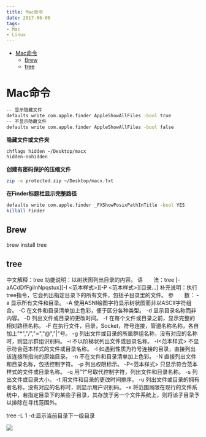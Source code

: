 ```yaml
---
title: Mac命令
date: 2017-06-06
tags:
- Mac
- Linux
---
```

<!-- TOC -->

- [Mac命令](#mac命令)
    - [Brew](#brew)
    - [tree](#tree)

<!-- /TOC -->

# Mac命令

```bash
-- 显示隐藏文件
defaults write com.apple.finder AppleShowAllFiles -bool true
-- 不显示隐藏文件
defaults write com.apple.finder AppleShowAllFiles -bool false
```

**隐藏文件或文件夹**

```bash
chflags hidden ~/Desktop/macx
hidden-nohidden
```

**创建有密码保护的压缩文件**


```bash
zip -e protected.zip ~/Desktop/macx.txt
```

**在Finder标题栏显示完整路径**

```bash
defaults write com.apple.finder _FXShowPosixPathInTitle -bool YES
killall Finder
```

## Brew

brew install tree


## tree
中文解释：tree
功能说明：以树状图列出目录的内容。
语　　法：tree [-aACdDfFgilnNpqstux][-I <范本样式>][-P <范本样式>][目录...]
补充说明：执行tree指令，它会列出指定目录下的所有文件，包括子目录里的文件。
参　　数：
  -a   显示所有文件和目录。
  -A   使用ASNI绘图字符显示树状图而非以ASCII字符组合。
  -C   在文件和目录清单加上色彩，便于区分各种类型。
  -d   显示目录名称而非内容。
  -D   列出文件或目录的更改时间。
  -f   在每个文件或目录之前，显示完整的相对路径名称。
  -F   在执行文件，目录，Socket，符号连接，管道名称名称，各自加上"*","/","=","@","|"号。
  -g   列出文件或目录的所属群组名称，没有对应的名称时，则显示群组识别码。
  -i   不以阶梯状列出文件或目录名称。
  -I<范本样式>   不显示符合范本样式的文件或目录名称。
  -l   如遇到性质为符号连接的目录，直接列出该连接所指向的原始目录。
  -n   不在文件和目录清单加上色彩。
  -N   直接列出文件和目录名称，包括控制字符。
  -p   列出权限标示。
  -P<范本样式>   只显示符合范本样式的文件或目录名称。
  -q   用"?"号取代控制字符，列出文件和目录名称。
  -s   列出文件或目录大小。
  -t   用文件和目录的更改时间排序。
  -u   列出文件或目录的拥有者名称，没有对应的名称时，则显示用户识别码。
  -x   将范围局限在现行的文件系统中，若指定目录下的某些子目录，其存放于另一个文件系统上，则将该子目录予以排除在寻找范围外。


tree -L 1 -d:显示当前目录下一级目录

[![](https://static.segmentfault.com/v-5b1df2a7/global/img/creativecommons-cc.svg)](https://creativecommons.org/licenses/by-nc-nd/4.0/)